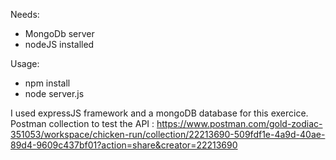 Needs:
- MongoDb server
- nodeJS installed

Usage:
- npm install
- node server.js

I used expressJS framework and a mongoDB database for this exercice.
Postman collection to test the API : https://www.postman.com/gold-zodiac-351053/workspace/chicken-run/collection/22213690-509fdf1e-4a9d-40ae-89d4-9609c437bf01?action=share&creator=22213690
